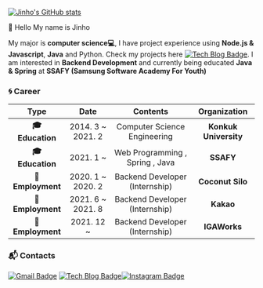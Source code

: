 [![Jinho's GitHub stats](https://github-readme-stats.vercel.app/api?username=mario3316)](https://github.com/anuraghazra/github-readme-stats)

:wave: Hello My name is Jinho

My major is **computer science:computer:**, I have project experience using **Node.js & Javascript**, **Java** and Python. Check my projects here [![Tech Blog Badge](http://img.shields.io/badge/-blog-black?style=flat-square&logo=github&link=https://mario3316.github.io/)](https://mario3316.github.io/). I am interested in **Backend Development** and currently being educated **Java & Spring** at **SSAFY (Samsung Software Academy For Youth)**

### :cyclone: Career

|           **Type**           |     **Date**      |          **Contents**           |   **Organization**    |
| :--------------------------: | :---------------: | :-----------------------------: | :-------------------: |
| **:mortar_board: Education** | 2014. 3 ~ 2021. 2 |  Computer Science Engineering   | **Konkuk University** |
| **:mortar_board: Education** |     2021. 1 ~     | Web Programming , Spring , Java |       **SSAFY**       |
|    **:office:Employment**    | 2020. 1 ~ 2020. 2 | Backend Developer (Internship)  |   **Coconut Silo**    |
|    **:office:Employment**    | 2021. 6 ~ 2021. 8 | Backend Developer (Internship)  |      **Kakao**        |
|    **:office:Employment**    | 2021. 12 ~        | Backend Developer (Internship)  |     **IGAWorks**      |


### :mailbox_with_mail: Contacts

[![Gmail Badge](https://img.shields.io/badge/Gmail-d14836?style=flat-square&logo=Gmail&logoColor=white&link=mailto:wlshgktm@gmail.com)](mailto:wlshgktm@gmail.com) [![Tech Blog Badge](http://img.shields.io/badge/-blog-black?style=flat-square&logo=github&link=https://mario3316.github.io/)](https://mario3316.github.io/)[![Instagram Badge](http://img.shields.io/badge/-Instagram-pink?style=flat-square&logo=instagram&link=https://www.instagram.com/jji._.no/)](https://www.instagram.com/jji._.no/)
